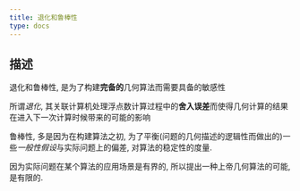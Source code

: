 ```yaml
---
title: 退化和鲁棒性
type: docs
---
```


## 描述

退化和鲁棒性, 是为了构建**完备的**几何算法而需要具备的敏感性

所谓*退化*, 其关联计算机处理浮点数计算过程中的**舍入误差**而使得几何计算的结果在进入下一次计算时候带来的可能的影响

鲁棒性, 多是因为在构建算法之初, 为了平衡(问题的几何描述的逻辑性而做出的)一些*一般性假设*与实际问题上的偏差, 对算法的稳定性的度量.

因为实际问题在某个算法的应用场景是有界的, 所以提出一种上帝几何算法的可能, 是有限的.
